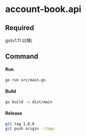 # account-book.api

## Required

go(v1.11 以降)

## Command

#### Run

```sh
go run src/main.go
```

#### Build

```sh
go build -o dist/main
```

#### Release

```sh
git tag 1.0.0
git push origin --tags
```
